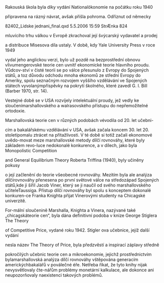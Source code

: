 
Rakouská škola byla díky vydání Nationalökonomie na počátku roku 1940

připravena na rázný návrat, avšak přišla pohroma. Odříznut od německy

82402_Lidske jednani_final.qxd 5.5.2006 15:59 StrÆnka 824

mluvícího trhu válkou v Evropě zkrachoval její švýcarský vydavatel a prodej

a distribuce Misesova díla ustaly. V době, kdy Yale University Press v roce 1949

vydal jeho anglickou verzi, bylo už pozdě na bezprostřední obnovu vlivumengerovské teorie cen uvnitř ekonomické teorie hlavního proudu. Vůdcov-ství v čisté teorii se po válce přesunulo z Evropy do Spojených států, a toz důvodu odchodu mnoha ekonomů ze střední Evropy do Ameriky, spolu seznačným rozvojem vyššího vzdělávání ve Spojených státech vyvolanýmpříspěvky na pokrytí školného, které zavedl G. I. Bill (Barber 1970, str. 14).

Vestejné době se v USA rozvíjely intelektuální proudy, jež vedly ke sloučenímarshallovského a walrasovského přístupu do nepřemožitelné ortodoxie.

Marshallovská teorie cen v různých podobách vévodila od 20. let učebni-

cím a bakalářskému vzdělávání v USA, avšak začala koncem 30. let 20. stoletípomalu ztrácet na přitažlivosti. V té době si totiž začali ekonomové uvědo-movat meze marshallovské metody dílčí rovnováhy, které byly základem revo-luce nedokonalé konkurence, a v dílech, jako byla Monopolistic Competition

and General Equilibrium Theory Roberta Triffina (1940), byly učiněny pokusy

o její začlenění do teorie všeobecné rovnováhy. Mezitím byla ale analýza dílčírovnováhy přenesena po první světové válce na středozápad Spojených států,kde ji šířil Jacob Viner, který se ji naučil od svého marshallovského učiteleTaussiga. Přístup dílčí rovnováhy byl spolu s konceptem dokonalé konkuren-ce Franka Knighta přijat Vinerovými studenty na Chicagské univerzitě.

For-mální sloučenině Marshalla, Knighta a Vinera, nazývané také „chicagskáteorie cen“, byla dána definitivní podoba v knize George Stiglera The Theory

of Competitive Price, vydané roku 1942. Stigler ova učebnice, jejíž další vydání

nesla název The Theory of Price, byla předzvěstí a inspirací záplavy středně

pokročilých učebnic teorie cen a mikroekonomie, jejichž prostřednictvím bylamarshallovská analýza dílčí rovnováhy vštěpována generacím americkýchbakalářů v poválečné éře. Netřeba říkat, že tyto knihy nijak nevysvětlovaly čte-nářům problémy monetární kalkulace, ale dokonce ani neupozorňovaly naexistenci takových problémů.
